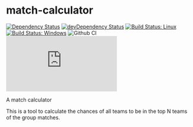 # match-calculator

[![Dependency Status](https://david-dm.org/plantain-00/match-calculator.svg)](https://david-dm.org/plantain-00/match-calculator)
[![devDependency Status](https://david-dm.org/plantain-00/match-calculator/dev-status.svg)](https://david-dm.org/plantain-00/match-calculator#info=devDependencies)
[![Build Status: Linux](https://travis-ci.org/plantain-00/match-calculator.svg?branch=master)](https://travis-ci.org/plantain-00/match-calculator)
[![Build Status: Windows](https://ci.appveyor.com/api/projects/status/github/plantain-00/match-calculator?branch=master&svg=true)](https://ci.appveyor.com/project/plantain-00/match-calculator/branch/master)
![Github CI](https://github.com/plantain-00/match-calculator/workflows/Github%20CI/badge.svg)
[![type-coverage](https://img.shields.io/badge/dynamic/json.svg?label=type-coverage&prefix=%E2%89%A5&suffix=%&query=$.typeCoverage.atLeast&uri=https%3A%2F%2Fraw.githubusercontent.com%2Fplantain-00%2Fmatch-calculator%2Fmaster%2Fpackage.json)](https://github.com/plantain-00/match-calculator)

A match calculator

This is a tool to calculate the chances of all teams to be in the top N teams of the group matches.
